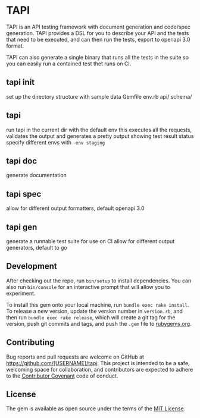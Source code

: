 # TAPI

TAPI is an API testing framework with document generation and code/spec generation.
TAPI provides a DSL for you to describe your API and the tests that need to be
executed, and can then run the tests, export to openapi 3.0 format.

TAPI can also generate a single binary that runs all the tests in the suite
so you can easily run a contained test thet runs on CI.

## tapi init

  set up the directory structure with sample data
  Gemfile
  env.rb
  api/
  schema/

## tapi

  run tapi in the current dir with the default env
  this executes all the requests, validates the output
  and generates a pretty output showing test result status
  specify different envs with `-env staging`

## tapi doc

  generate documentation

## tapi spec

  allow for different output formatters, default openapi 3.0

## tapi gen

  generate a runnable test suite for use on CI
  allow for different output generators, default to go

## Development

After checking out the repo, run `bin/setup` to install dependencies. You can also run `bin/console` for an interactive prompt that will allow you to experiment.

To install this gem onto your local machine, run `bundle exec rake install`. To release a new version, update the version number in `version.rb`, and then run `bundle exec rake release`, which will create a git tag for the version, push git commits and tags, and push the `.gem` file to [rubygems.org](https://rubygems.org).

## Contributing

Bug reports and pull requests are welcome on GitHub at https://github.com/[USERNAME]/tapi. This project is intended to be a safe, welcoming space for collaboration, and contributors are expected to adhere to the [Contributor Covenant](http://contributor-covenant.org) code of conduct.

## License

The gem is available as open source under the terms of the [MIT License](https://opensource.org/licenses/MIT).

